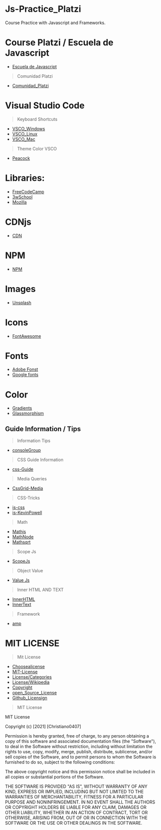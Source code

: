 # Js-Practice_Platzi
Course Practice with Javascript and Frameworks. 

# Course Platzi / Escuela de Javascript
- [Escuela de Javascript](https://platzi.com/escuela-javascript/)
> Comunidad Platzi
- [Comunidad_Platzi](https://github.com/platzi/)

# Visual Studio Code 
> Keyboard Shortcuts
- [VSCO_Windows](https://code.visualstudio.com/shortcuts/keyboard-shortcuts-windows.pdf)
- [VSCO_Linux](https://code.visualstudio.com/shortcuts/keyboard-shortcuts-linux.pdf)
- [VSCO_Mac](https://code.visualstudio.com/shortcuts/keyboard-shortcuts-macos.pdf)
> Theme Color VSCO
- [Peacock](https://www.peacockcode.dev/guide/#quick-usage)

# Libraries:
- [FreeCodeCamp](https://www.freecodecamp.org/)
- [3wSchool](https://www.w3schools.com/js/default.asp)
- [Mozilla](https://developer.mozilla.org/en-US/docs/Web/API)
# CDNjs
- [CDN](https://cdnjs.com/)
# NPM
- [NPM](https://www.npmjs.com/)
# Images
- [Unsplash](https://unsplash.com/)
# Icons 
- [FontAwesome](https://fontawesome.com/)
# Fonts
- [Adobe Fonst](https://fonts.adobe.com/)
- [Google fonts](https://fonts.google.com/)

# Color
- [Gradients](https://cssgradient.io/gradient-backgrounds/)
- [Glassmorphism](https://glassmorphism.com/)

## Guide Information / Tips
> Information Tips
- [consoleGroup](https://developer.mozilla.org/en-US/docs/Web/API/Console/group)
> CSS Guide Information
- [css-Guide](https://css-tricks.com/)
> Media Queries
- [CssGrid-Media](https://www.youtube.com/watch?v=El0OJ6h_2ZI&t=534s)
> CSS-Tricks
- [is-css](https://css-tricks.com/almanac/selectors/i/is/)
- [is-KevinPowell](https://www.youtube.com/watch?v=McC4QkCvbaY)
> Math
- [Mathjs](https://developer.mozilla.org/es/docs/Web/JavaScript/Reference/Global_Objects/Math)
- [MathNode](https://mathjs.org/)
- [Mathsqrt](https://developer.mozilla.org/en-US/docs/Web/JavaScript/Reference/Global_Objects/Math/sqrt)
> Scope Js
- [ScopeJs](https://developer.mozilla.org/es/docs/Glossary/Scope)
> Object Value
- [Value Js](https://developer.mozilla.org/es/docs/Web/JavaScript/Reference/Global_Objects/Object/values)
> Inner HTML AND TEXT
- [InnerHTML](https://developer.mozilla.org/es/docs/Web/API/Element/innerHTML)
- [InnerText](https://developer.mozilla.org/es/docs/Web/API/HTMLElement/innerText)

> Framework
- [amp](https://amp.dev/es/)

# MIT LICENSE
> Mit License 
- [Choosealicense](https://choosealicense.com/)
- [MIT-License](https://choosealicense.com/licenses/mit/)
- [License/Categories](https://www.youtube.com/watch?v=eWtjgfzpt6Y)
- [License/Wikipedia](https://es.wikipedia.org/wiki/Licencia_de_software)
- [Copyright](https://es.wikipedia.org/wiki/Derecho_de_autor)
- [open_Source_License](https://gist.github.com/nicolasdao/a7adda51f2f185e8d2700e1573d8a633)
- [Github_Licensign](https://docs.github.com/en/github/creating-cloning-and-archiving-repositories/creating-a-repository-on-github/licensing-a-repository)

> MIT License 

MIT License

Copyright (c) [2021] [Christiano0407]

Permission is hereby granted, free of charge, to any person obtaining a copy of this software and associated documentation files (the "Software"), to deal in the Software without restriction, including without limitation the rights to use, copy, modify, merge, publish, distribute, sublicense, and/or sell copies of the Software, and to permit persons to whom the Software is furnished to do so, subject to the following conditions:

The above copyright notice and this permission notice shall be included in all copies or substantial portions of the Software.

THE SOFTWARE IS PROVIDED "AS IS", WITHOUT WARRANTY OF ANY KIND, EXPRESS OR IMPLIED, INCLUDING BUT NOT LIMITED TO THE WARRANTIES OF MERCHANTABILITY, FITNESS FOR A PARTICULAR PURPOSE AND NONINFRINGEMENT. IN NO EVENT SHALL THE AUTHORS OR COPYRIGHT HOLDERS BE LIABLE FOR ANY CLAIM, DAMAGES OR OTHER LIABILITY, WHETHER IN AN ACTION OF CONTRACT, TORT OR OTHERWISE, ARISING FROM, OUT OF OR IN CONNECTION WITH THE SOFTWARE OR THE USE OR OTHER DEALINGS IN THE SOFTWARE.